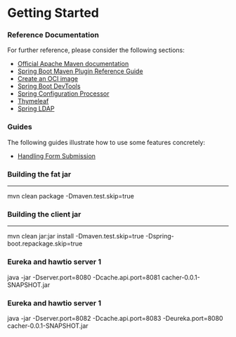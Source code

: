 # Getting Started

### Reference Documentation
For further reference, please consider the following sections:

* [Official Apache Maven documentation](https://maven.apache.org/guides/index.html)
* [Spring Boot Maven Plugin Reference Guide](https://docs.spring.io/spring-boot/docs/2.6.0/maven-plugin/reference/html/)
* [Create an OCI image](https://docs.spring.io/spring-boot/docs/2.6.0/maven-plugin/reference/html/#build-image)
* [Spring Boot DevTools](https://docs.spring.io/spring-boot/docs/2.6.0/reference/htmlsingle/#using-boot-devtools)
* [Spring Configuration Processor](https://docs.spring.io/spring-boot/docs/2.6.0/reference/htmlsingle/#configuration-metadata-annotation-processor)
* [Thymeleaf](https://docs.spring.io/spring-boot/docs/2.6.0/reference/htmlsingle/#boot-features-spring-mvc-template-engines)
* [Spring LDAP](https://docs.spring.io/spring-boot/docs/2.6.0/reference/htmlsingle/#boot-features-ldap)

### Guides
The following guides illustrate how to use some features concretely:

* [Handling Form Submission](https://spring.io/guides/gs/handling-form-submission/)

### Building the fat jar
--------------------
mvn clean package -Dmaven.test.skip=true

### Building the client jar
---------------------------
mvn clean jar:jar install -Dmaven.test.skip=true -Dspring-boot.repackage.skip=true

### Eureka and hawtio server 1
java -jar -Dserver.port=8080 -Dcache.api.port=8081 cacher-0.0.1-SNAPSHOT.jar

### Eureka and hawtio server 1
java -jar -Dserver.port=8082 -Dcache.api.port=8083 -Deureka.port=8080 cacher-0.0.1-SNAPSHOT.jar
